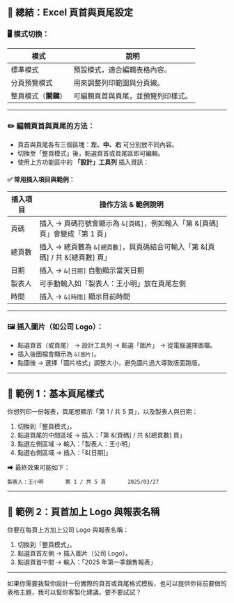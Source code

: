 ## 🔧 總結：Excel 頁首與頁尾設定

### 🖥 模式切換：
| 模式             | 說明 |
|------------------|------|
| 標準模式         | 預設模式，適合編輯表格內容。 |
| 分頁預覽模式     | 用來調整列印範圍與分頁線。 |
| 整頁模式（**關鍵**） | 可編輯頁首與頁尾，並預覽列印樣式。 |

---

### ✏️ 編輯頁首與頁尾的方法：

- 頁首與頁尾各有三個區塊：**左、中、右** 可分別放不同內容。
- 切換至「整頁模式」後，點選頁首或頁尾區即可編輯。
- 使用上方功能區中的 **「設計」工具列** 插入資訊：

#### ✅ 常用插入項目與範例：

| 插入項目     | 操作方法 & 範例說明 |
|--------------|----------------------|
| 頁碼         | 插入 → 頁碼符號會顯示為 `&[頁碼]`，例如輸入「第 &[頁碼] 頁」會變成「第 1 頁」 |
| 總頁數       | 插入 → 總頁數為 `&[總頁數]`，與頁碼結合可輸入「第 &[頁碼] / 共 &[總頁數] 頁」 |
| 日期         | 插入 → `&[日期]` 自動顯示當天日期 |
| 製表人       | 可手動輸入如「製表人：王小明」放在頁尾左側 |
| 時間         | 插入 → `&[時間]` 顯示目前時間 |

---

### 🖼 插入圖片（如公司 Logo）：

- 點選頁首（或頁尾） → 設計工具列 → 點選「圖片」 → 從電腦選擇圖檔。
- 插入後圖檔會顯示為 `&[圖片]`。
- 點圖後 → 選擇「圖片格式」調整大小，避免圖片過大導致版面跑版。

---

## 📘 範例 1：基本頁尾樣式

你想列印一份報表，頁尾想顯示「第 1 / 共 5 頁」，以及製表人與日期：

1. 切換到「整頁模式」。
2. 點選頁尾的中間區域 → 插入：「第 &[頁碼] / 共 &[總頁數] 頁」
3. 點選左側區域 → 輸入：「製表人：王小明」
4. 點選右側區域 → 插入：「&[日期]」

➡ 最終效果可能如下：

```
製表人：王小明       第 1 / 共 5 頁       2025/03/27
```

---

## 📘 範例 2：頁首加上 Logo 與報表名稱

你要在每頁上方加上公司 Logo 與報表名稱：

1. 切換到「整頁模式」。
2. 點選頁首左側 → 插入圖片（公司 Logo）。
3. 點選頁首中間 → 輸入：「2025 年第一季銷售報表」

---

如果你需要我幫你設計一份實際的頁首或頁尾格式模板，也可以提供你目前要做的表格主題，我可以幫你客製化建議。要不要試試？